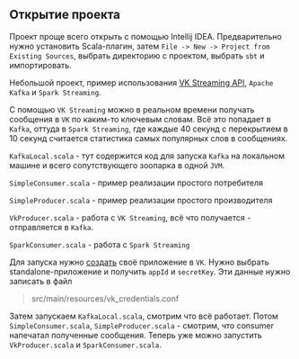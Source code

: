 ## Открытие проекта

Проект проще всего открыть с помощью Intellij IDEA. Предварительно нужно установить Scala-плагин, затем `File -> New -> Project from Existing Sources`,  выбрать директорию с проектом, выбрать `sbt` и импортировать. 

Небольшой проект, пример использования [VK Streaming API](https://vk.com/dev/streaming_api),
`Apache Kafka` и `Spark Streaming`.

С помощью `VK Streaming` можно в реальном времени получать сообщения в `VK` по каким-то ключевым словам. Всё это попадает в `Каfka`, оттуда в `Spark Streaming`, где каждые 40 секунд с перекрытием в 10 секунд считается статистика самых популярных слов в сообщениях. 

`KafkaLocal.scala` - тут содержится код для запуска `Kafka` на локальном машине и всего сопутствующего зоопарка в одной `JVM`.

`SimpleConsumer.scala` - пример реализации простого потребителя

`SimpleProducer.scala` - пример реализации простого производителя

`VkProducer.scala` - работа с `VK Streaming`, всё что получается - отправляется в `Kafka`.

`SparkConsumer.scala` - работа с `Spark Streaming`


Для запуска нужно [создать](https://vk.com/editapp?act=create) своё приложение в `VK`. Нужно выбрать standalone-приложение и получить `appId` и `secretKey`. Эти данные нужно записать в файл 

> src/main/resources/vk_credentials.conf

Затем запускаем `KafkaLocal.scala`, смотрим что всё работает. Потом `SimpleConsumer.scala`, `SimpleProducer.scala` - смотрим, что consumer напечатал полученные сообщения. Теперь уже можно запустить `VkProducer.scala` и `SparkConsumer.scala`.

